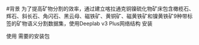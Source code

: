#背景
为了提高矿物分割的效率，通过建立喀拉通克铜镍硫化物矿床包含橄榄石、辉石、斜长石、角闪石、黑云母、磁铁矿、黄铜矿、磁黄铁矿和镍黄铁矿9种带标签的矿物语义分割数据集，使用Deeplab v3 Plus网络结构
安装

使用
需要的安装包


